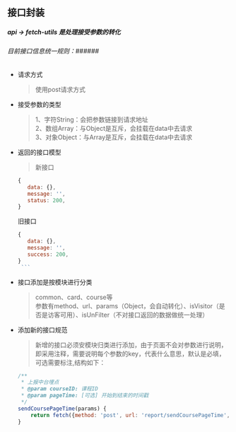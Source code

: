 ## 接口封装 ##
##### api → fetch-utils 是处理接受参数的转化 #####
###### 目前接口信息统一规则：######
* 请求方式
    > 使用post请求方式
* 接受参数的类型
    > 1、字符String：会把参数链接到请求地址 <br/> 
      2、数组Array：与Object是互斥，会挂载在data中去请求 <br/>
      3、对象Object：与Array是互斥，会挂载在data中去请求
* 返回的接口模型
     > 新接口
     ``` javascript
     {
        data: {},
        message: '',
        status: 200,
     }
     ```
     旧接口 <br/>
     ``` javascript
    {
        data: {},
        message: '',
        success: 200,
    }
      ```
     
* 接口添加是按模块进行分类
    > common、card、course等 <br/>
        参数有method、url、params（Object，会自动转化）、isVisitor（是否是访客可用）、isUnFilter（不对接口返回的数据做统一处理）
* 添加新的接口规范
    > 新增的接口必须安模块归类进行添加，由于页面不会对参数进行说明，即采用注释，需要说明每个参数的key，代表什么意思，默认是必填，可选需要标注,结构如下：<br/>
    ``` javascript
    /**
     * 上报中台埋点
     * @param courseID: 课程ID
     * @param pageTime: [可选] 开始到结束的时间戳
     */
    sendCoursePageTime(params) {
        return fetch({method: 'post', url: 'report/sendCoursePageTime', params: params})
    }
    ```

